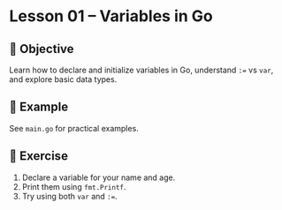 # Lesson 01 – Variables in Go

## 🎯 Objective

Learn how to declare and initialize variables in Go, understand `:=` vs `var`, and explore basic data types.

## 📘 Example

See `main.go` for practical examples.

## 🧩 Exercise

1. Declare a variable for your name and age.
2. Print them using `fmt.Printf`.
3. Try using both `var` and `:=`.

